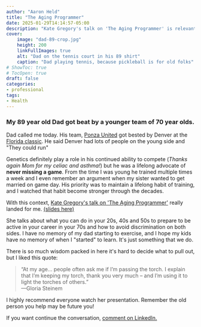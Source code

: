 ```yaml
---
author: "Aaron Held"
title: "The Aging Programmer"
date: 2025-01-29T14:14:57-05:00
description: "Kate Gregory's talk on 'The Aging Programmer' is relevant at any age."
cover:
    image: "dad-89-crop.jpg"
    height: 200
    linkFullImages: true
    alt: "Dad on the tennis court in his 89 shirt"
    caption: "Dad playing tennis, because pickleball is for old folks"
# ShowToc: true
# TocOpen: true
draft: false
categories:
- professional
tags:
- Health
---
```


### My 89 year old Dad got beat by a younger team of 70 year olds.

Dad called me today. His team, [Ponza United](https://app.teampass.com/Florida_Classic_Tournament/Team/79364) got bested by Denver at the [Florida classic](https://app.teampass.com/Florida_Classic_Tournament/Standings/index.cfm). He said Denver had lots of people on the young side and "They could run"

Genetics definitely play a role in his continued ability to compete (_Thanks again Mom for my celiac and asthma!_) but he was a lifelong advocate of **never missing a game**. From the time I was young he trained multiple times a week and I even remember an argument when my sister wanted to get married on game day. His priority was to maintain a lifelong habit of training, and I watched that habit become stronger through the decades.

With this context, [Kate Gregory's talk on 'The Aging Programmer'](https://youtu.be/LArOT95LTJU?si=oRDcFQGfqxbFsCRg) really landed for me. [(slides here)](https://github.com/CppNorth/CppNorth_Slides/blob/main/2024/Kate%20Gregory/The%20Aging%20Programmer.pdf?utm_source=the+new+stack&utm_medium=referral&utm_content=inline-mention&utm_campaign=tns+platform)

She talks about what you can do in your 20s, 40s and 50s to prepare to be active in your career in your 70s and how to avoid discrimination on both sides. I have no memory of my dad starting to exercise, and I hope my kids have no memory of when I "started" to learn.  It's just something that we do.
 
There is so much wisdom packed in here it's hard to decide what to pull out, but I liked this quote:

> “At my age… people often ask me if I’m passing the torch. I explain that I’m keeping my torch, thank you very much – and I’m using it to light the torches of others.”\
> —Gloria Steinem

I highly recommend everyone watch her presentation. Remember the old person you help may be future you!

If you want continue the conversation,  [comment on LinkedIn.](https://www.linkedin.com/feed/update/urn:li:activity:7290787107705376769/)